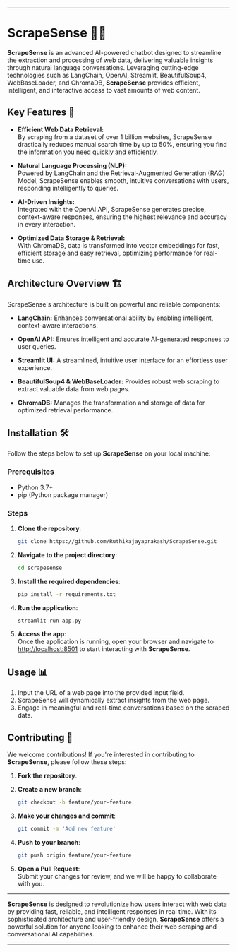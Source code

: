 

---

# ScrapeSense 🤖🌐  
**ScrapeSense** is an advanced AI-powered chatbot designed to streamline the extraction and processing of web data, delivering valuable insights through natural language conversations. Leveraging cutting-edge technologies such as LangChain, OpenAI, Streamlit, BeautifulSoup4, WebBaseLoader, and ChromaDB, **ScrapeSense** provides efficient, intelligent, and interactive access to vast amounts of web content.

## Key Features 🚀  
- **Efficient Web Data Retrieval:**  
  By scraping from a dataset of over 1 billion websites, ScrapeSense drastically reduces manual search time by up to 50%, ensuring you find the information you need quickly and efficiently.

- **Natural Language Processing (NLP):**  
  Powered by LangChain and the Retrieval-Augmented Generation (RAG) Model, ScrapeSense enables smooth, intuitive conversations with users, responding intelligently to queries.

- **AI-Driven Insights:**  
  Integrated with the OpenAI API, ScrapeSense generates precise, context-aware responses, ensuring the highest relevance and accuracy in every interaction.

- **Optimized Data Storage & Retrieval:**  
  With ChromaDB, data is transformed into vector embeddings for fast, efficient storage and easy retrieval, optimizing performance for real-time use.

## Architecture Overview 🏗  
ScrapeSense's architecture is built on powerful and reliable components:

- **LangChain:** Enhances conversational ability by enabling intelligent, context-aware interactions.
  
- **OpenAI API:** Ensures intelligent and accurate AI-generated responses to user queries.

- **Streamlit UI:** A streamlined, intuitive user interface for an effortless user experience.
  
- **BeautifulSoup4 & WebBaseLoader:** Provides robust web scraping to extract valuable data from web pages.
  
- **ChromaDB:** Manages the transformation and storage of data for optimized retrieval performance.

## Installation 🛠️  
Follow the steps below to set up **ScrapeSense** on your local machine:

### Prerequisites  
- Python 3.7+
- pip (Python package manager)

### Steps  
1. **Clone the repository**:
   ```bash
   git clone https://github.com/Ruthikajayaprakash/ScrapeSense.git
   ```

2. **Navigate to the project directory**:
   ```bash
   cd scrapesense
   ```

3. **Install the required dependencies**:
   ```bash
   pip install -r requirements.txt
   ```

4. **Run the application**:
   ```bash
   streamlit run app.py
   ```

5. **Access the app**:  
   Once the application is running, open your browser and navigate to [http://localhost:8501](http://localhost:8501) to start interacting with **ScrapeSense**.

## Usage 📊  
1. Input the URL of a web page into the provided input field.
2. ScrapeSense will dynamically extract insights from the web page.
3. Engage in meaningful and real-time conversations based on the scraped data.

## Contributing 🤝  
We welcome contributions! If you're interested in contributing to **ScrapeSense**, please follow these steps:

1. **Fork the repository**.
2. **Create a new branch**:
   ```bash
   git checkout -b feature/your-feature
   ```

3. **Make your changes and commit**:
   ```bash
   git commit -m 'Add new feature'
   ```

4. **Push to your branch**:
   ```bash
   git push origin feature/your-feature
   ```

5. **Open a Pull Request**:  
   Submit your changes for review, and we will be happy to collaborate with you.



---

**ScrapeSense** is designed to revolutionize how users interact with web data by providing fast, reliable, and intelligent responses in real time. With its sophisticated architecture and user-friendly design, **ScrapeSense** offers a powerful solution for anyone looking to enhance their web scraping and conversational AI capabilities.

--- 

